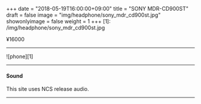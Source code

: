 +++
date = "2018-05-19T16:00:00+09:00"
title = "SONY MDR-CD900ST"
draft = false
image = "img/headphone/sony_mdr_cd900st.jpg"
showonlyimage = false
weight = 1
+++
[1]: /img/headphone/sony_mdr_cd900st.jpg

<p class="txtR">¥16000</p>  

<!--more-->

---

![phone][1]

<div id="page-links">
<page-link v-bind:link="link" ></page-link>
</div>

---

#### Sound 

<div id="audio-tracks">
<audio-track
  v-for="track in tracks"
  v-bind:track="track"
></audio-track>
</div>

This site uses NCS release audio.

---

<div id="spec">
<product-specification v-bind:spec="spec" ></product-specification>
</div>

<script src="/js/headphone/page-links.js"></script>
<script src="/js/headphone/spec.js"></script>
<script src="/js/headphone/audio-track.js"></script>

<script>
new Vue({
  el: '#spec',
  data: {
    spec:
      {
        system: "Dynamic",
        design: "Closed-Back",
        weight: "200g",
        impedance: "63Ω",
        plug: "Stereo Standard"
      }
  }
});

new Vue({
  el: '#page-links',
  data: {
    link:
      {
        official: "http://www.smci.jp/s/headp/page/cd900st",
        amazon: "https://www.amazon.co.jp/dp/B000UPEJCU",
        eIyahon: "http://www.e-earphone.jp/shop/shopdetail.html?brandcode=002014000005&search=900st&sort=price_desc"
      }
  }
});

new Vue({
  el: '#audio-tracks',
  data: {
    tracks: [
      {
        title: "Alan Walker - Fade",
        video: "https://www.youtube.com/embed/" + "bM7SZ5SBzyY",
        viewingTrack: "https://w.soundcloud.com/player/?url=https%3A//api.soundcloud.com/tracks/"+ "456916059"
      },
    ]
  }
});

</script>
